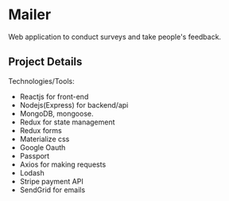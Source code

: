 # Mailer
Web application to conduct surveys and take people's feedback.


## Project Details

Technologies/Tools:
* Reactjs for front-end
* Nodejs(Express) for backend/api
* MongoDB, mongoose. 
* Redux for state management
* Redux forms
* Materialize css
* Google Oauth
* Passport 
* Axios for making requests
* Lodash
* Stripe payment API
* SendGrid for emails

